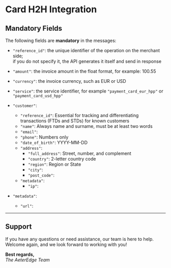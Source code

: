 # Card H2H Integration

## Mandatory Fields

The following fields are **mandatory** in the messages:

- `"reference_id"`: the unique identifier of the operation on the merchant side;  
  if you do not specify it, the API generates it itself and send in response

- `"amount"`: the invoice amount in the float format, for example: 100.55

- `"currency"`: the invoice currency, such as EUR or USD

- `"service"`: the service identifier, for example `"payment_card_eur_hpp"` or `"payment_card_usd_hpp"`

- `"customer"`:
  - `"reference_id"`: Essential for tracking and differentiating transactions (FTDs and STDs) for known customers
  - `"name"`: Always name and surname, must be at least two words
  - `"email"`:
  - `"phone"`: Numbers only
  - `"date_of_birth"`: YYYY-MM-DD
  - `"address"`:
    - `"full_address"`: Street, number, and complement
    - `"country"`: 2-letter country code
    - `"region"`: Region or State
    - `"city"`:
    - `"post_code"`:
  - `"metadata"`:
    - `"ip"`:

- `"metadata"`:
  - `"url"`:

---

## Support

If you have any questions or need assistance, our team is here to help.  
Welcome again, and we look forward to working with you!

**Best regards,**  
*The AeterEdge Team*